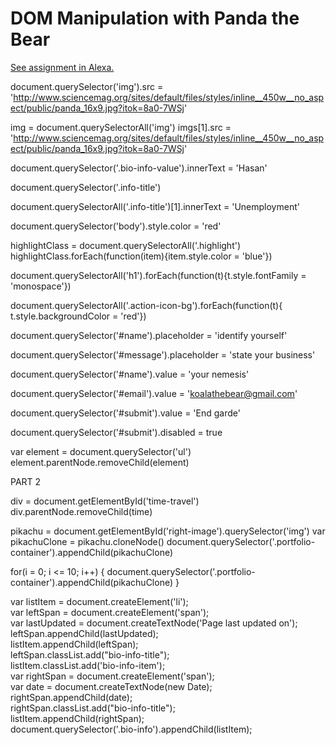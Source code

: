 # DOM Manipulation with Panda the Bear
[See assignment in Alexa.](https://alexa.bitmaker.co/wdi/67/assignments/2051/latest)

document.querySelector('img').src = 'http://www.sciencemag.org/sites/default/files/styles/inline__450w__no_aspect/public/panda_16x9.jpg?itok=8a0-7WSj'

img = document.querySelectorAll('img')
imgs[1].src = 'http://www.sciencemag.org/sites/default/files/styles/inline__450w__no_aspect/public/panda_16x9.jpg?itok=8a0-7WSj'

document.querySelector('.bio-info-value').innerText = 'Hasan'

document.querySelector('.info-title')

document.querySelectorAll('.info-title')[1].innerText = 'Unemployment'

document.querySelector('body').style.color = 'red'



highlightClass = document.querySelectorAll('.highlight')
highlightClass.forEach(function(item){item.style.color = 'blue'})

document.querySelectorAll('h1').forEach(function(t){t.style.fontFamily = 'monospace'})

document.querySelectorAll('.action-icon-bg').forEach(function(t){ t.style.backgroundColor = 'red'})

document.querySelector('#name').placeholder = 'identify yourself'

document.querySelector('#message').placeholder = 'state your business'

document.querySelector('#name').value = 'your nemesis'

document.querySelector('#email').value = 'koalathebear@gmail.com'

document.querySelector('#submit').value = 'End garde'

document.querySelector('#submit').disabled = true

var element = document.querySelector('ul')
element.parentNode.removeChild(element)
<!--
Use the same approach to select the element that contains the photo of the sky and change the src attribute to another picture URL of your choosing. ---- Done

Select the heading that says "Panda the Bear" and change it to your own name. --- Done

Select the heading that says "Employment" and change it to something else. (hint: use a descendant selector) ---- Done

Change the colour of the body. -------- Done

Change the colour of each element using the highlight class. Use a for loop to do this. ---- Done

Change the font family of the h1 to 'monospace'. ---- Done

Find a way to select the round icons in the sidebar and then change their colour.  ------- Done

Scroll down to the contact form. Change the placeholder attribute of the name field to "identify yourself". -------  Done

Change the placeholder attribute of the message field to "state your business". ----- Done

Give the name field a "value" attribute of "your nemesis". ------- Done

Change the value attribute of the email field to "koalathebear@gmail.com". ------- Done

Change the value of the submit button on the contact form to "En garde!". ------- Done

We should stop Koala from sending an email to Panda that they might regret! Find a way to disable the submit button (hint: familiarize yourself with the disabled attribute). ----- Done

We should help Panda protect their privacy by erasing their personal details from the sidebar. -->




PART 2


div = document.getElementById('time-travel')
div.parentNode.removeChild(time)


pikachu = document.getElementById('right-image').querySelector('img')
var pikachuClone = pikachu.cloneNode()
document.querySelector('.portfolio-container').appendChild(pikachuClone)


for(i = 0; i <= 10; i++) {
  document.querySelector('.portfolio-container').appendChild(pikachuClone)
}


var listItem = document.createElement('li');
<br>
var leftSpan = document.createElement('span');
<br>
var lastUpdated = document.createTextNode('Page last updated on');
<br>
leftSpan.appendChild(lastUpdated);
<br>
listItem.appendChild(leftSpan);
<br>
leftSpan.classList.add("bio-info-title");
<br>
listItem.classList.add('bio-info-item');
<br>
var rightSpan = document.createElement('span');
<br>
var date = document.createTextNode(new Date);
<br>
rightSpan.appendChild(date);
<br>
rightSpan.classList.add("bio-info-title");
<br>
listItem.appendChild(rightSpan);
<br>
document.querySelector('.bio-info').appendChild(listItem);
